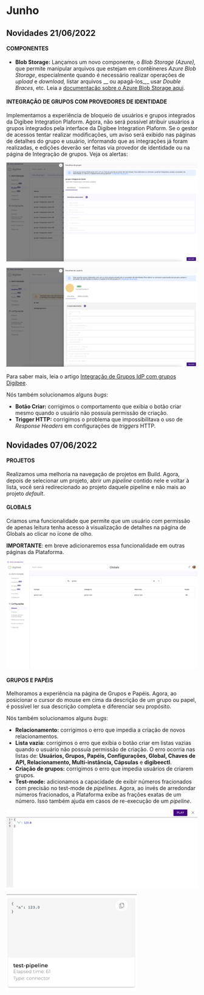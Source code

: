 # Junho

## Novidades 21/06/2022

#### **COMPONENTES** <a href="#h_79a80e4fc2" id="h_79a80e4fc2"></a>

* **Blob Storage:** Lançamos um novo componente, o _Blob Storage (Azure),_ que permite manipular arquivos que estejam em contêineres _Azure Blob Storage_, especialmente quando é necessário realizar operações de _upload_ e _download,_ listar arquivos __ ou apagá-los_,_ usar _Double Braces_, etc. Leia a [documentação sobre o Azure Blob Storage aqui](../../components/file-storage/azure-blob-storage.md).

#### **INTEGRAÇÃO DE GRUPOS COM PROVEDORES DE IDENTIDADE** <a href="#h_87c2a5f031" id="h_87c2a5f031"></a>

Implementamos a experiência de bloqueio de usuários e grupos integrados da Digibee Integration Plaform. Agora, não será possível atribuir usuários a grupos integrados pela interface da Digibee Integration Plaform. Se o gestor de acessos tentar realizar modificações, um aviso será exibido nas páginas de detalhes do grupo e usuário, informando que as integrações já foram realizadas, e edições deverão ser feitas via provedor de identidade ou na página de Integração de grupos. Veja os alertas:

![](<../../.gitbook/assets/im1 (1).png>)

![](../../.gitbook/assets/im2.png)

Para saber mais, leia o artigo [Integração de Grupos IdP com grupos Digibee](../../administration/integracao-de-provedor-de-identidades/integracao-dos-grupos-idp-com-grupos-digibee.md).



Nós também solucionamos alguns _bugs_:

* **Botão Criar:** corrigimos o comportamento que exibia o botão criar mesmo quando o usuário não possuía permissão de criação.
* **Trigger HTTP:** corrigimos o problema que impossibilitava o uso de _Response Headers_ em configurações de _triggers_ HTTP.

## Novidades 07/06/2022

#### **PROJETOS** <a href="#h_e6d99ea7bc" id="h_e6d99ea7bc"></a>

Realizamos uma melhoria na navegação de projetos em Build. Agora, depois de selecionar um projeto, abrir um _pipeline_ contido nele e voltar à lista, você será redirecionado ao projeto daquele pipeline e não mais ao projeto _default_.

#### **GLOBALS** <a href="#h_522b038648" id="h_522b038648"></a>

Criamos uma funcionalidade que permite que um usuário com permissão de apenas leitura tenha acesso à visualização de detalhes na página de Globals ao clicar no ícone de olho.

**IMPORTANTE**: em breve adicionaremos essa funcionalidade em outras páginas da Plataforma.

![](../../.gitbook/assets/img.png)

#### **GRUPOS E PAPÉIS** <a href="#h_0c6c2edf8a" id="h_0c6c2edf8a"></a>

Melhoramos a experiência na página de Grupos e Papéis. Agora, ao posicionar o cursor do mouse em cima da descrição de um grupo ou papel, é possível ler sua descrição completa e diferenciar seu propósito.



Nós também solucionamos alguns _bugs_:

* **Relacionamento:** corrigimos o erro que impedia a criação de novos relacionamentos.
* **Lista vazia:** corrigimos o erro que exibia o botão criar em listas vazias quando o usuário não possuía permissão de criação. O erro ocorria nas listas de: **Usuários, Grupos, Papéis, Configurações, Global, Chaves de API, Relacionamento, Multi-instância, Cápsulas** e **digibeectl**.
* **Criação de grupos:** corrigimos o erro que impedia usuários de criarem grupos.
* **Test-mode:** adicionamos a capacidade de exibir números fracionados com precisão no test-mode de _pipelines_. Agora, ao invés de arredondar números fracionados, a Plataforma exibe as frações exatas de um número. Isso também ajuda em casos de re-execução de um _pipeline_.

![](../../.gitbook/assets/imgg2.png)

![](../../.gitbook/assets/imgg3.png)
